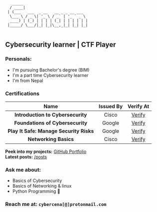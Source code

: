 
```
   _____                             
  / ____|                            
 | (___   ___  _ __   __ _ _ __ ___  
  \___ \ / _ \| '_ \ / _` | '_ ` _ \ 
  ____) | (_) | | | | (_| | | | | | |
 |_____/ \___/|_| |_|\__,_|_| |_| |_|
                                                                                                            
```

## Cybersecurity learner | CTF Player 

### **Personals:**
- I'm pursuing Bachelor's degree (BIM)
- I'm a part time Cybersecurity learner
- I'm from Nepal 


### **Certifications**

|                   Name                       |    Issued By     |                                                                                   Verify At                                                                                    |
| :-------------------------------------------------: | :--------------: | :----------------------------------------------------------------------------------------------------------------------------------------------------------------------------: |
| **Introduction to Cybersecurity**        |        Cisco |  [Verify](https://www.credly.com/badges/dd9f1062-d079-424f-bf69-248c61a0746a/public_url) |
| **Foundations of Cybersecurity**         |       Google |  [Verify](https://www.coursera.org/account/accomplishments/verify/CQMR5MHQSKKK)  |
|   **Play It Safe: Manage Security Risks**  |    Google |  [Verify](https://www.coursera.org/verify/4BS63BFBNSPU)  |
| **Networking Basics**                      |Cisco   | [Verify](https://www.credly.com/badges/7f42f3d5-5d39-4fc3-87e8-2c80aa0fbd78/public_url)     |                    



**Peek into my projects:** [GitHub Portfolio](https://github.com/cybercena)  
**Latest posts:** [/posts]()

### **Ask me about:** 
- Basics of Cybersecurity
- Basics of Networking & linux
- Python Programming 🐍

### **Reach me at:** `cybercena[@]protonmail.com`
